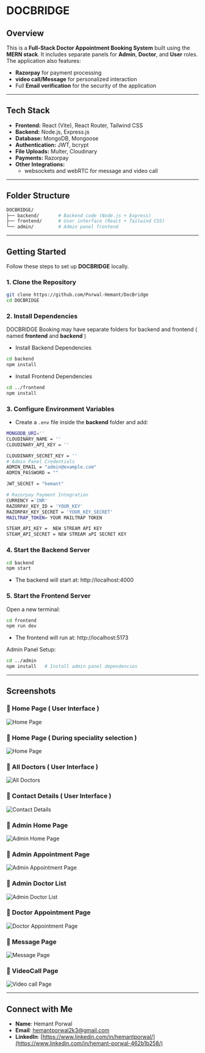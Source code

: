 # DOCBRIDGE

##  Overview

This is a **Full-Stack Doctor Appointment Booking System** built using the **MERN stack**. It includes separate panels for **Admin**, **Doctor**, and **User** roles. The application also features:

- **Razorpay** for payment processing  
- **video call/Message** for personalized interaction 
-  Full **Email verification** for the security of the application

---

##  Tech Stack

- **Frontend:** React (Vite), React Router, Tailwind CSS  
- **Backend:** Node.js, Express.js  
- **Database:** MongoDB, Mongoose  
- **Authentication:** JWT, bcrypt  
- **File Uploads:** Multer, Cloudinary  
- **Payments:** Razorpay  
- **Other Integrations:**
  - websockets and webRTC for message and video call

---

##  Folder Structure

```bash
DOCBRIDGE/
├── backend/       # Backend code (Node.js + Express)
├── frontend/      # User interface (React + Tailwind CSS)
└── admin/         # Admin panel frontend


```

---

##  Getting Started

Follow these steps to set up **DOCBRIDGE** locally.


###  1. Clone the Repository

```bash
git clone https://github.com/Porwal-Hemant/DocBridge
cd DOCBRIDGE
```
###  2. Install Dependencies
DOCBRIDGE Booking may have separate folders for backend and frontend ( named **frontend** and **backend** )

- Install Backend Dependencies

```bash
cd backend
npm install

```

-  Install Frontend Dependencies
```bash
cd ../frontend
npm install
```

###  3. Configure Environment Variables

- Create a `.env` file inside the **backend** folder and add:

```bash
MONGODB_URI=''
CLOUDINARY_NAME = ''
CLOUDINARY_API_KEY = ''

CLOUDINARY_SECRET_KEY = '' 
# Admin Panel Credentials
ADMIN_EMAIL = "admin@example.com"
ADMIN_PASSWORD = ""

JWT_SECRET = "hemant" 

# Razorpay Payment Integration
CURRENCY ='INR'
RAZORPAY_KEY_ID = 'YOUR_KEY'
RAZORPAY_KEY_SECRET = 'YOUR_KEY_SECRET'
MAILTRAP_TOKEN= YOUR MAILTRAP TOKEN 

STEAM_API_KEY =  NEW STREAM API KEY
STEAM_API_SECRET = NEW STREAM aPI SECRET KEY 
```

### 4. Start the Backend Server

```bash
cd backend
npm start

```

- The backend will start at: http://localhost:4000



### 5. Start the Frontend Server

Open a new terminal:

```bash
cd frontend
npm run dev

```
- The frontend will run at: http://localhost:5173

Admin Panel Setup:
```bash
cd ../admin
npm install   # Install admin panel dependencies
```


---

##  Screenshots

### 🔹 Home Page ( User Interface ) 
![Home Page](https://github.com/Porwal-Hemant/DocBridge/blob/main/Screenshot%202025-08-03%20161406.png?raw=true)

### 🔹 Home Page ( During speciality selection )
![Home Page](https://github.com/Porwal-Hemant/DocBridge/blob/main/Screenshot%202025-08-03%20161424.png?raw=true)


### 🔹 All Doctors ( User Interface )
![All Doctors](https://github.com/Porwal-Hemant/DocBridge/blob/main/Screenshot%202025-08-03%20161500.png?raw=true)


### 🔹 Contact Details ( User Interface )
![Contact Details](https://github.com/Porwal-Hemant/DocBridge/blob/main/Screenshot%202025-08-03%20161517.png?raw=true)


### 🔹 Admin Home Page
![Admin Home Page](https://github.com/Porwal-Hemant/DocBridge/blob/main/Screenshot%202025-08-03%20161532.png?raw=true)


### 🔹 Admin Appointment Page
![Admin Appointment Page](https://github.com/Porwal-Hemant/DocBridge/blob/main/Screenshot%202025-08-03%20161543.png?raw=true)


### 🔹 Admin Doctor List
![Admin Doctor List](https://github.com/Porwal-Hemant/DocBridge/blob/main/Screenshot%202025-08-03%20161552.png?raw=true)

### 🔹 Doctor Appointment Page
![Doctor Appointment Page](https://github.com/Porwal-Hemant/DocBridge/blob/main/Screenshot%202025-08-03%20161618.png?raw=true)

### 🔹 Message Page
![Message Page](https://github.com/Porwal-Hemant/DocBridge/blob/main/Screenshot%202025-08-05%20195751.png?raw=true)

### 🔹 VideoCall Page
![Video call Page](https://github.com/Porwal-Hemant/DocBridge/blob/main/Screenshot%202025-08-05%20164620.png?raw=true)


---

## Connect with Me 

- **Name**: Hemant Porwal  
- **Email**: [hemantporwal2k3@gmail.com](mailto:hemantporwal2k3@gmail.com)  
- **LinkedIn**: [https://www.linkedin.com/in/hemantporwal/](https://www.linkedin.com/in/hemant-porwal-462b1b258/)





